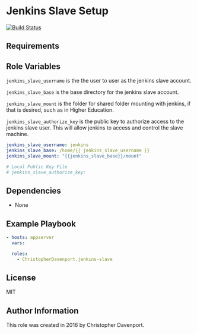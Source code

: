 # Jenkins Slave Setup

[![Build Status](https://travis-ci.org/ChristopherDavenport/ansible-role-jenkins-slave.svg?branch=master)](https://travis-ci.org/ChristopherDavenport/ansible-role-jenkins-slave)

## Requirements

## Role Variables

`jenkins_slave_username` is the the user to user as the jenkins slave account.

`jenkins_slave_base` is the base directory for the jenkins slave account.

`jenkins_slave_mount` is the folder for shared folder mounting with jenkins,
if that is desired, such as in Higher Education.

`jenkins_slave_authorize_key` is the public key to authorize access to the
jenkins slave user. This will allow jenkins to access and control the slave
machine.


```yaml
jenkins_slave_username: jenkins
jenkins_slave_base: /home/{{ jenkins_slave_username }}
jenkins_slave_mount: "{{jenkins_slave_base}}/mount"

# Local Public Key File
# jenkins_slave_authorize_key:
```

## Dependencies

  - None

## Example Playbook

```yaml
- hosts: appserver
  vars:

  roles:
    - ChristopherDavenport.jenkins-slave
```

## License

MIT

## Author Information

This role was created in 2016 by Christopher Davenport.
